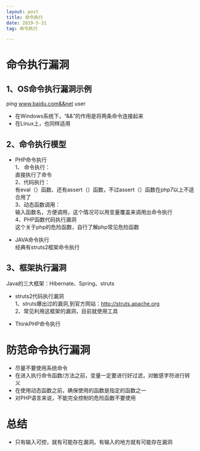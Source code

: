 ```yaml
---
layout: post
title: 命令执行
date: 2019-5-31
tag: 命令执行

---
```


# 命令执行漏洞  
## 1、OS命令执行漏洞示例

ping www.baidu.com&&net user  
* 在Windows系统下，“&&”的作用是将两条命令连接起来  
* 在Linux上，也同样适用  

  
## 2、命令执行模型
* PHP命令执行  
1、 命令执行：  
直接执行了命令  
2、代码执行：  
有eval（）函数、还有assert（）函数，不过assert（）函数在php7以上不适合用了  
3、动态函数调用：  
输入函数名，方便调用，这个情况可以用变量覆盖来调用出命令执行  
4、PHP函数代码执行漏洞  
这个关于php的危险函数，自行了解php常见危险函数


* JAVA命令执行  
经典有struts2框架命令执行


## 3、框架执行漏洞  
Java的三大框架：Hibernate、Spring、struts 

* struts2代码执行漏洞  
1、struts爆出过的漏洞,到官方网站：http://struts.apache.org  
2、常见利用这框架的漏洞，目前就使用工具


* ThinkPHP命令执行
 


# 防范命令执行漏洞  
* 尽量不要使用系统命令
* 在进入执行命令函数/方法之前，变量一定要进行好过滤，对敏感字符进行转义
* 在使用动态函数之前，确保使用的函数是指定的函数之一
* 对PHP语言来说，不能完全控制的危险函数不要使用  

# 总结
* 只有输入可控，就有可能存在漏洞。有输入的地方就有可能存在漏洞
